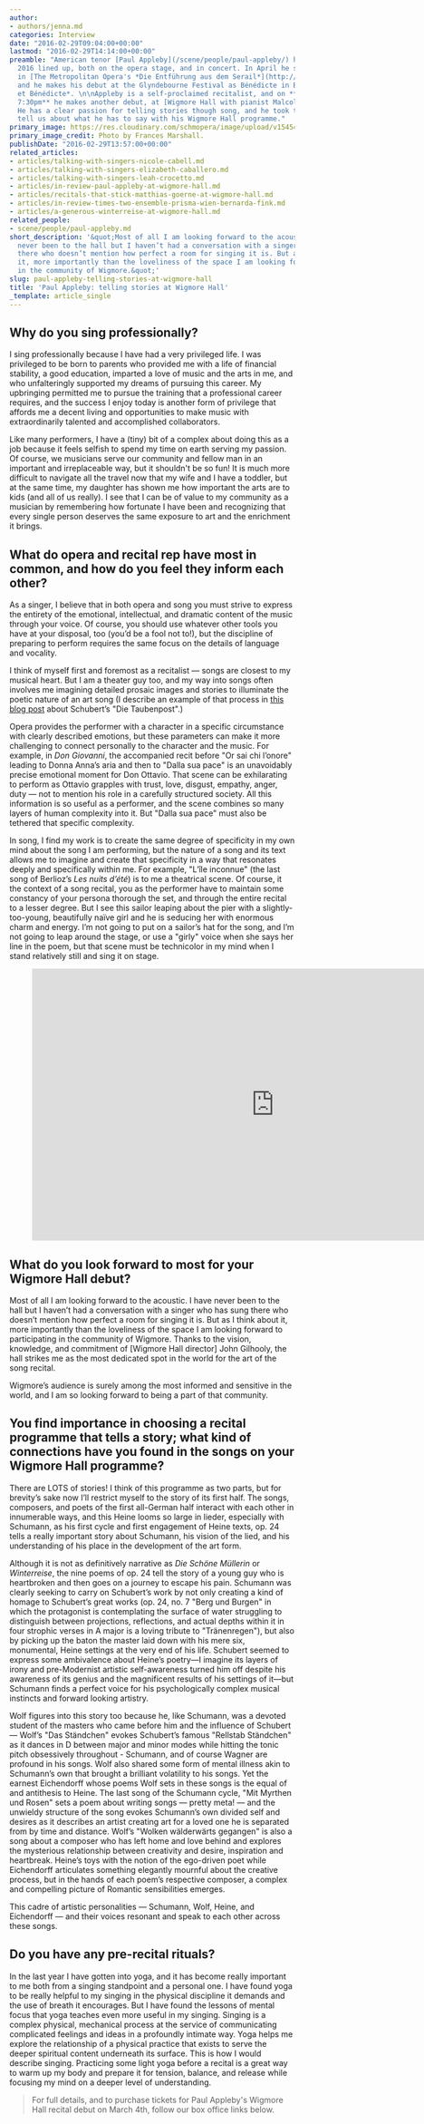 ```yaml
---
author:
- authors/jenna.md
categories: Interview
date: "2016-02-29T09:04:00+00:00"
lastmod: "2016-02-29T14:14:00+00:00"
preamble: "American tenor [Paul Appleby](/scene/people/paul-appleby/) has an exciting
  2016 lined up, both on the opera stage, and in concert. In April he sings Belmonte
  in [The Metropolitan Opera's *Die Entführung aus dem Serail*](http://paulapplebytenor.com/events/mozart-die-entfuhrung-aus-dem-serail-belmonte/),
  and he makes his debut at the Glyndebourne Festival as Bénédicte in Berlioz' *Béatrice
  et Bénédicte*. \n\nAppleby is a self-proclaimed recitalist, and on **March 4 at
  7:30pm** he makes another debut, at [Wigmore Hall with pianist Malcolm Martineau](https://wigmore-hall.org.uk/whats-on/lachner-schumann-wolf-and-more-201603041930).
  He has a clear passion for telling stories though song, and he took the time to
  tell us about what he has to say with his Wigmore Hall programme."
primary_image: https://res.cloudinary.com/schmopera/image/upload/v1545409169/media/webhook-uploads/1456736830114/2016-02-29---Paul-Appleby.jpg.jpg
primary_image_credit: Photo by Frances Marshall.
publishDate: "2016-02-29T13:57:00+00:00"
related_articles:
- articles/talking-with-singers-nicole-cabell.md
- articles/talking-with-singers-elizabeth-caballero.md
- articles/talking-with-singers-leah-crocetto.md
- articles/in-review-paul-appleby-at-wigmore-hall.md
- articles/recitals-that-stick-matthias-goerne-at-wigmore-hall.md
- articles/in-review-times-two-ensemble-prisma-wien-bernarda-fink.md
- articles/a-generous-winterreise-at-wigmore-hall.md
related_people:
- scene/people/paul-appleby.md
short_description: '&quot;Most of all I am looking forward to the acoustic. I have
  never been to the hall but I haven’t had a conversation with a singer who has sung
  there who doesn’t mention how perfect a room for singing it is. But as I think about
  it, more importantly than the loveliness of the space I am looking forward to participating
  in the community of Wigmore.&quot;'
slug: paul-appleby-telling-stories-at-wigmore-hall
title: 'Paul Appleby: telling stories at Wigmore Hall'
_template: article_single
---
```


## Why do you sing professionally?

I sing professionally because I have had a very privileged life. I was privileged to be born to parents who provided me with a life of financial stability, a good education, imparted a love of music and the arts in me, and who unfalteringly supported my dreams of pursuing this career. My upbringing permitted me to pursue the training that a professional career requires, and the success I enjoy today is another form of privilege that affords me a decent living and opportunities to make music with extraordinarily talented and accomplished collaborators.

Like many performers, I have a (tiny) bit of a complex about doing this as a job because it feels selfish to spend my time on earth serving my passion. Of course, we musicians serve our community and fellow man in an important and irreplaceable way, but it shouldn't be so fun! It is much more difficult to navigate all the travel now that my wife and I have a toddler, but at the same time, my daughter has shown me how important the arts are to kids (and all of us really). I see that I can be of value to my community as a musician by remembering how fortunate I have been and recognizing that every single person deserves the same exposure to art and the enrichment it brings.  

## What do opera and recital rep have most in common, and how do you feel they inform each other? 

As a singer, I believe that in both opera and song you must strive to express the entirety of the emotional, intellectual, and dramatic content of the music through your voice. Of course, you should use whatever other tools you have at your disposal, too (you’d be a fool not to!), but the discipline of preparing to perform requires the same focus on the details of language and vocality. 

I think of myself first and foremost as a recitalist — songs are closest to my musical heart. But I am a theater guy too, and my way into songs often involves me imagining detailed prosaic images and stories to illuminate the poetic nature of an art song (I describe an example of that process in [this blog post](https://nosongissafefromus.wordpress.com/2015/12/02/song-of-the-day-december-2/)  about Schubert’s "Die Taubenpost".) 

Opera provides the performer with a character in a specific circumstance with clearly described emotions, but these parameters can make it more challenging to connect personally to the character and the music. For example, in *Don Giovanni*, the accompanied recit before "Or sai chi l’onore" leading to Donna Anna’s aria and then to "Dalla sua pace" is an unavoidably precise emotional moment for Don Ottavio. That scene can be exhilarating to perform as Ottavio grapples with trust, love, disgust, empathy, anger, duty — not to mention his role in a carefully structured society. All this information is so useful as a performer, and the scene combines so many layers of human complexity into it. But "Dalla sua pace" must also be tethered that specific complexity.

In song, I find my work is to create the same degree of specificity in my own mind about the song I am performing, but the nature of a song and its text allows me to imagine and create that specificity in a way that resonates deeply and specifically within me. For example, "L’île inconnue" (the last song of Berlioz’s *Les nuits d’été*) is to me a theatrical scene. Of course, it the context of a song recital, you as the performer have to maintain some constancy of your persona thorough the set, and through the entire recital to a lesser degree. But I see this sailor leaping about the pier with a slightly-too-young, beautifully naïve girl and he is seducing her with enormous charm and energy. I’m not going to put on a sailor’s hat for the song, and I’m not going to leap around the stage, or use a "girly" voice when she says her line in the poem, but that scene must be technicolor in my mind when I stand relatively still and sing it on stage.

<figure data-type="video">
<iframe width="854" height="480" src="https://www.youtube.com/embed/o7Vv4fiEXsc" frameborder="0" allowfullscreen></iframe>
</figure>

## What do you look forward to most for your Wigmore Hall debut? 

Most of all I am looking forward to the acoustic. I have never been to the hall but I haven’t had a conversation with a singer who has sung there who doesn’t mention how perfect a room for singing it is. But as I think about it, more importantly than the loveliness of the space I am looking forward to participating in the community of Wigmore. Thanks to the vision, knowledge, and commitment of [Wigmore Hall director] John Gilhooly, the hall strikes me as the most dedicated spot in the world for the art of the song recital. 

Wigmore’s audience is surely among the most informed and sensitive in the world, and I am so looking forward to being a part of that community. 

## You find importance in choosing a recital programme that tells a story; what kind of connections have you found in the songs on your Wigmore Hall programme?

There are LOTS of stories! I think of this programme as two parts, but for brevity’s sake now I’ll restrict myself to the story of its first half. The songs, composers, and poets of the first all-German half interact with each other in innumerable ways, and this Heine looms so large in lieder, especially with Schumann, as his first cycle and first engagement of Heine texts, op. 24 tells a really important story about Schumann, his vision of the lied, and his understanding of his place in the development of the art form.  

Although it is not as definitively narrative as *Die Schöne Müllerin* or *Winterreise*, the nine poems of op. 24 tell the story of a young guy who is heartbroken and then goes on a journey to escape his pain. Schumann was clearly seeking to carry on Schubert’s work by not only creating a kind of homage to Schubert’s great works (op. 24, no. 7 "Berg und Burgen" in which the protagonist is contemplating the surface of water struggling to distinguish between projections, reflections, and actual depths within it in four strophic verses in A major is a loving tribute to "Tränenregen"), but also by picking up the baton the master laid down with his mere six, monumental, Heine settings at the very end of his life. Schubert seemed to express some ambivalence about Heine’s poetry—I imagine its layers of irony and pre-Modernist artistic self-awareness turned him off despite his awareness of its genius and the magnificent results of his settings of it—but Schumann finds a perfect voice for his psychologically complex musical instincts and forward looking artistry.  

Wolf figures into this story too because he, like Schumann, was a devoted student of the masters who came before him and the influence of Schubert — Wolf’s "Das Ständchen" evokes Schubert’s famous "Rellstab Ständchen" as it dances in D between major and minor modes while hitting the tonic pitch obsessively throughout - Schumann, and of course Wagner are profound in his songs. Wolf also shared some form of mental illness akin to Schumann’s own that brought a brilliant volatility to his songs. Yet the earnest Eichendorff whose poems Wolf sets in these songs is the equal of and antithesis to Heine. The last song of the Schumann cycle, "Mit Myrthen und Rosen" sets a poem about writing songs — pretty meta! — and the unwieldy structure of the song evokes Schumann’s own divided self and desires as it describes an artist creating art for a loved one he is separated from by time and distance. Wolf’s "Wolken wälderwärts gegangen" is also a song about a composer who has left home and love behind and explores the mysterious relationship between creativity and desire, inspiration and heartbreak. Heine’s toys with the notion of the ego-driven poet while Eichendorff articulates something elegantly mournful about the creative process, but in the hands of each poem’s respective composer, a complex and compelling picture of Romantic sensibilities emerges. 

This cadre of artistic personalities — Schumann, Wolf, Heine, and Eichendorff — and their voices resonant and speak to each other across these songs. 

## Do you have any pre-recital rituals? 

In the last year I have gotten into yoga, and it has become really important to me both from a singing standpoint and a personal one. I have found yoga to be really helpful to my singing in the physical discipline it demands and the use of breath it encourages. But I have found the lessons of mental focus that yoga teaches even more useful in my singing. Singing is a complex physical, mechanical process at the service of communicating complicated feelings and ideas in a profoundly intimate way. Yoga helps me explore the relationship of a physical practice that exists to serve the deeper spiritual content underneath its surface. This is how I would describe singing.  Practicing some light yoga before a recital is a great way to warm up my body and prepare it for tension, balance, and release while focusing my mind on a deeper level of understanding.

>For full details, and to purchase tickets for Paul Appleby's Wigmore Hall recital debut on March 4th, follow our box office links below.
